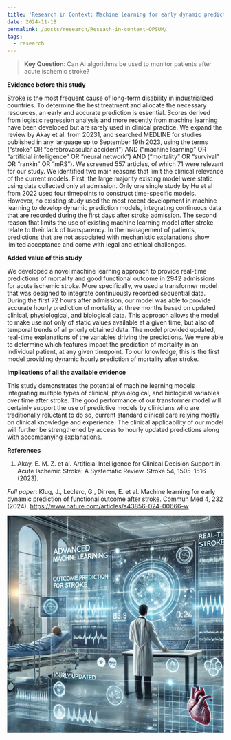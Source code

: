 ```yaml
---
title: 'Research in Context: Machine learning for early dynamic prediction of functional outcome after stroke'
date: 2024-11-18
permalink: /posts/research/Reseach-in-context-OPSUM/
tags:
  - research
---
```


> **Key Question**: Can AI algorithms be used to monitor patients after acute ischemic stroke?


**Evidence before this study**

Stroke is the most frequent cause of long-term disability in industrialized countries. To determine the best treatment and allocate the necessary resources, an early and accurate prediction is essential. Scores derived from logistic regression analysis and more recently from machine learning have been developed but are rarely used in clinical practice. We expand the review by Akay et al. from 20231, and searched MEDLINE for studies published in any language up to September 19th 2023, using the terms (“stroke” OR “cerebrovascular accident”) AND (“machine learning” OR “artificial intelligence” OR “neural network”) AND (“mortality” OR “survival” OR “rankin” OR “mRS”). We screened 557 articles, of which 71 were relevant for our study. We identified two main reasons that limit the clinical relevance of the current models. First, the large majority existing model were static using data collected only at admission. Only one single study by Hu et al from 2022 used four timepoints to construct time-specific models. However, no existing study used the most recent development in machine learning to develop dynamic prediction models, integrating continuous data that are recorded during the first days after stroke admission. The second reason that limits the use of existing machine learning model after stroke relate to their lack of transparency. In the management of patients, predictions that are not associated with mechanistic explanations show limited acceptance and come with legal and ethical challenges.

**Added value of this study**

We developed a novel machine learning approach to provide real-time predictions of mortality and good functional outcome in 2942 admissions for acute ischemic stroke. More specifically, we used a transformer model that was designed to integrate continuously recorded sequential data. During the first 72 hours after admission, our model was able to provide accurate hourly prediction of mortality at three months based on updated clinical, physiological, and biological data. This approach allows the model to make use not only of static values available at a given time, but also of temporal trends of all priorly obtained data. The model provided updated, real-time explanations of the variables driving the predictions. We were able to determine which features impact the prediction of mortality in an individual patient, at any given timepoint. To our knowledge, this is the first model providing dynamic hourly prediction of mortality after stroke. 


**Implications of all the available evidence**

This study demonstrates the potential of machine learning models integrating multiple types of clinical, physiological, and biological variables over time after stroke. The good performance of our transformer model will certainly support the use of predictive models by clinicians who are traditionally reluctant to do so, current standard clinical care relying mostly on clinical knowledge and experience. The clinical applicability of our model will further be strengthened by access to hourly updated predictions along with accompanying explanations.


**References**
1.	Akay, E. M. Z. et al. Artificial Intelligence for Clinical Decision Support in Acute Ischemic Stroke: A Systematic Review. Stroke 54, 1505–1516 (2023).




_Full paper_: Klug, J., Leclerc, G., Dirren, E. et al. Machine learning for early dynamic prediction of functional outcome after stroke. Commun Med 4, 232 (2024). 
https://www.nature.com/articles/s43856-024-00666-w

![Concept](/images/opsum/concept.webp "Concept")
